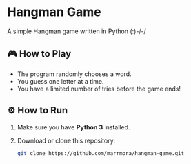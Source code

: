 # Hangman Game 

A simple Hangman game written in Python (:)-/-/

## 🎮 How to Play
- The program randomly chooses a word.
- You guess one letter at a time.
- You have a limited number of tries before the game ends!

## ⚙️ How to Run
1. Make sure you have **Python 3** installed.
2. Download or clone this repository:

   ```bash
   git clone https://github.com/marrmora/hangman-game.git
